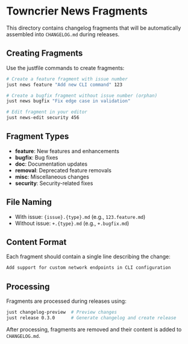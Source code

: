 # Towncrier News Fragments

This directory contains changelog fragments that will be automatically assembled into `CHANGELOG.md` during releases.

## Creating Fragments

Use the justfile commands to create fragments:

```sh
# Create a feature fragment with issue number
just news feature "Add new CLI command" 123

# Create a bugfix fragment without issue number (orphan)
just news bugfix "Fix edge case in validation"

# Edit fragment in your editor
just news-edit security 456
```

## Fragment Types

- **feature**: New features and enhancements
- **bugfix**: Bug fixes
- **doc**: Documentation updates
- **removal**: Deprecated feature removals
- **misc**: Miscellaneous changes
- **security**: Security-related fixes

## File Naming

- With issue: `{issue}.{type}.md` (e.g., `123.feature.md`)
- Without issue: `+.{type}.md` (e.g., `+.bugfix.md`)

## Content Format

Each fragment should contain a single line describing the change:

```md
Add support for custom network endpoints in CLI configuration
```

## Processing

Fragments are processed during releases using:

```sh
just changelog-preview  # Preview changes
just release 0.3.0      # Generate changelog and create release
```

After processing, fragments are removed and their content is added to `CHANGELOG.md`.
